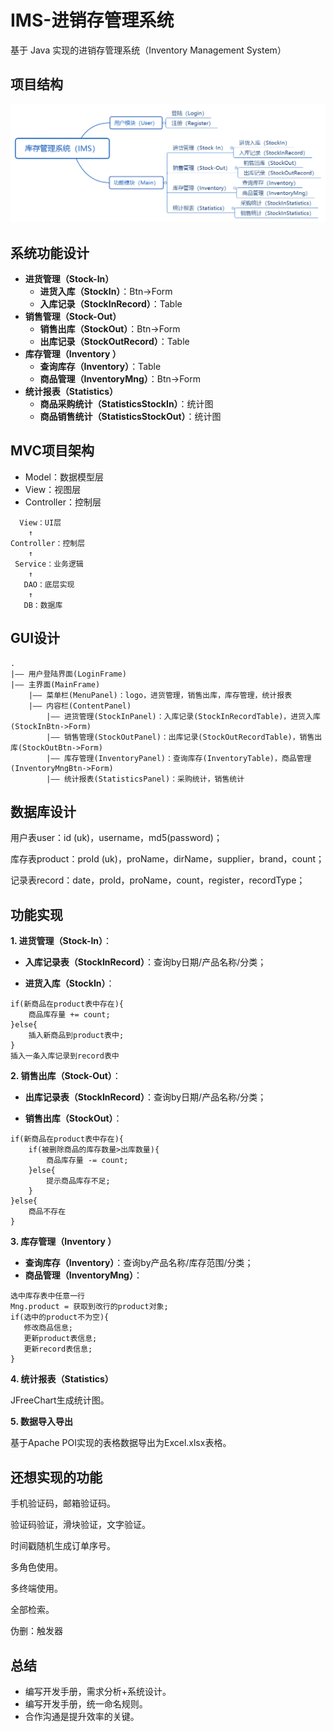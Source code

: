 # IMS-进销存管理系统
基于 Java 实现的进销存管理系统（Inventory Management System）

## 项目结构

![IMS](doc/IMS.png)

## 系统功能设计

- **进货管理（Stock-In）**
  - **进货入库（StockIn）**：Btn->Form
  - **入库记录（StockInRecord）**：Table
- **销售管理（Stock-Out）**
  - **销售出库（StockOut）**：Btn->Form
  - **出库记录（StockOutRecord）**：Table
- **库存管理（Inventory ）**
  - **查询库存（Inventory）**：Table
  - **商品管理（InventoryMng）**：Btn->Form
- **统计报表（Statistics）**
  - **商品采购统计（StatisticsStockIn）**：统计图
  - **商品销售统计（StatisticsStockOut）**：统计图

## MVC项目架构

- Model：数据模型层
- View：视图层
- Controller：控制层

```
  View：UI层
    ↑
Controller：控制层
    ↑
 Service：业务逻辑
    ↑
   DAO：底层实现
    ↑
   DB：数据库
```

## GUI设计

```
.
|—— 用户登陆界面(LoginFrame)
|—— 主界面(MainFrame)
	|—— 菜单栏(MenuPanel)：logo，进货管理，销售出库，库存管理，统计报表
	|—— 内容栏(ContentPanel)
		|—— 进货管理(StockInPanel)：入库记录(StockInRecordTable)，进货入库(StockInBtn->Form)
		|—— 销售管理(StockOutPanel)：出库记录(StockOutRecordTable)，销售出库(StockOutBtn->Form)
		|—— 库存管理(InventoryPanel)：查询库存(InventoryTable)，商品管理(InventoryMngBtn->Form)
		|—— 统计报表(StatisticsPanel)：采购统计，销售统计
```

## 数据库设计

用户表user：id (uk)，username，md5(password)；

库存表product：proId (uk)，proName，dirName，supplier，brand，count；

记录表record：date，proId，proName，count，register，recordType；

## 功能实现

**1. 进货管理（Stock-In）**：

- **入库记录表（StockInRecord）**：查询by日期/产品名称/分类；

- **进货入库（StockIn）**：

```
if(新商品在product表中存在){
    商品库存量 += count;
}else{
    插入新商品到product表中;
}
插入一条入库记录到record表中
```

**2. 销售出库（Stock-Out）**：

- **出库记录表（StockInRecord）**：查询by日期/产品名称/分类；

- **销售出库（StockOut）**：

```
if(新商品在product表中存在){
    if(被删除商品的库存数量>出库数量){
        商品库存量 -= count;
    }else{
        提示商品库存不足;
    }
}else{
    商品不存在
}
```

**3. 库存管理（Inventory ）**

- **查询库存（Inventory）**：查询by产品名称/库存范围/分类；
- **商品管理（InventoryMng）**：

```
选中库存表中任意一行
Mng.product = 获取到改行的product对象;
if(选中的product不为空){
   修改商品信息;
   更新product表信息;
   更新record表信息;
}
```

**4. 统计报表（Statistics）**

JFreeChart生成统计图。

**5. 数据导入导出**

基于Apache POI实现的表格数据导出为Excel.xlsx表格。



## 还想实现的功能

手机验证码，邮箱验证码。

验证码验证，滑块验证，文字验证。

时间戳随机生成订单序号。

多角色使用。

多终端使用。

全部检索。

伪删：触发器



## 总结

- 编写开发手册，需求分析+系统设计。
- 编写开发手册，统一命名规则。
- 合作沟通是提升效率的关键。
